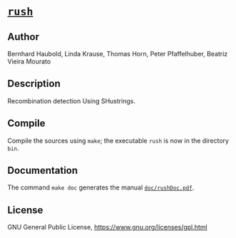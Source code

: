 # [`rush`](https://owncloud.gwdg.de/index.php/s/ipd9GfIvaEKNgx4)
## Author
Bernhard Haubold, Linda Krause, Thomas Horn, Peter Pfaffelhuber,
Beatriz Vieira Mourato
## Description
Recombination detection Using SHustrings.
## Compile
Compile the sources using `make`; the executable `rush` is now in the directory `bin`.
## Documentation
The command `make doc` generates the manual [`doc/rushDoc.pdf`](https://owncloud.gwdg.de/index.php/s/ipd9GfIvaEKNgx4).
## License
GNU General Public License, https://www.gnu.org/licenses/gpl.html
